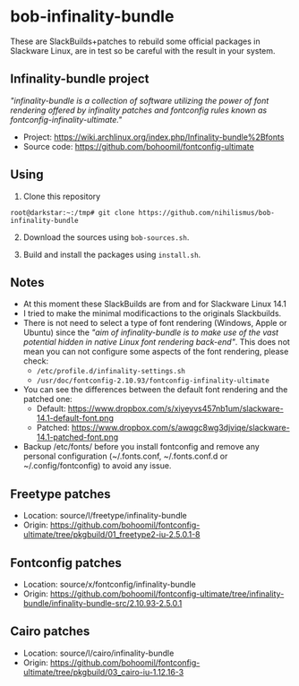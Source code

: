 # bob-infinality-bundle

These are SlackBuilds+patches to rebuild some official
packages in Slackware Linux, are in test so be
careful with the result in your system.

## Infinality-bundle project

*"infinality-bundle is a collection of software utilizing the power of font
rendering offered by infinality patches and fontconfig rules known as
fontconfig-infinality-ultimate."*

*  Project: https://wiki.archlinux.org/index.php/Infinality-bundle%2Bfonts
*  Source code: https://github.com/bohoomil/fontconfig-ultimate

## Using

1.  Clone this repository
  ```
  root@darkstar:~:/tmp# git clone https://github.com/nihilismus/bob-infinality-bundle
  ```

2.  Download the sources using `bob-sources.sh`.

3. Build and install the packages using `install.sh`.

## Notes

*  At this moment these SlackBuilds are from and for Slackware Linux 14.1
*  I tried to make the minimal modificactions to the originals Slackbuilds.
*  There is not need to select a type of font rendering (Windows, Apple or Ubuntu)
   since the *"aim of infinality-bundle is to make use of the vast potential hidden
   in native Linux font rendering back-end"*. This does not mean you can not
   configure some aspects of the font rendering, please check:
   *  `/etc/profile.d/infinality-settings.sh`
   *  `/usr/doc/fontconfig-2.10.93/fontconfig-infinality-ultimate`
*  You can see the differences between the default font rendering and the patched one:
   *  Default: https://www.dropbox.com/s/xiyeyvs457nb1um/slackware-14.1-default-font.png
   *  Patched: https://www.dropbox.com/s/awqgc8wg3djviqe/slackware-14.1-patched-font.png
*  Backup /etc/fonts/ before you install fontconfig and remove any personal configuration
   (~/.fonts.conf, ~/.fonts.conf.d or ~/.config/fontconfig) to avoid any issue.

## Freetype patches

*  Location: source/l/freetype/infinality-bundle
*  Origin: https://github.com/bohoomil/fontconfig-ultimate/tree/pkgbuild/01_freetype2-iu-2.5.0.1-8

## Fontconfig patches

*  Location: source/x/fontconfig/infinality-bundle
*  Origin: https://github.com/bohoomil/fontconfig-ultimate/tree/infinality-bundle/infinality-bundle-src/2.10.93-2.5.0.1

## Cairo patches

*  Location: source/l/cairo/infinality-bundle
*  Origin: https://github.com/bohoomil/fontconfig-ultimate/tree/pkgbuild/03_cairo-iu-1.12.16-3
